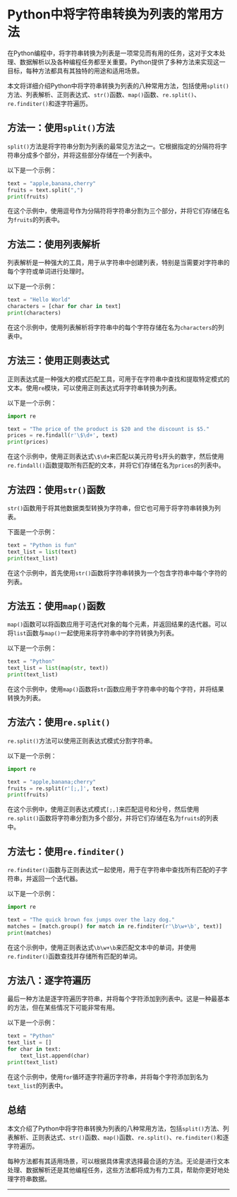 # Python中将字符串转换为列表的常用方法
在Python编程中，将字符串转换为列表是一项常见而有用的任务，这对于文本处理、数据解析以及各种编程任务都至关重要。Python提供了多种方法来实现这一目标，每种方法都具有其独特的用途和适用场景。

本文将详细介绍Python中将字符串转换为列表的八种常用方法，包括使用`split()`方法、列表解析、正则表达式、`str()`函数、`map()`函数、`re.split()`、`re.finditer()`和逐字符遍历。

方法一：使用`split()`方法
-----------------

`split()`方法是将字符串分割为列表的最常见方法之一。它根据指定的分隔符将字符串分成多个部分，并将这些部分存储在一个列表中。

以下是一个示例：

```python
text = "apple,banana,cherry"
fruits = text.split(",")
print(fruits)  

```

在这个示例中，使用逗号作为分隔符将字符串分割为三个部分，并将它们存储在名为`fruits`的列表中。

方法二：使用列表解析
----------

列表解析是一种强大的工具，用于从字符串中创建列表，特别是当需要对字符串的每个字符或单词进行处理时。

以下是一个示例：

```python
text = "Hello World"
characters = [char for char in text]
print(characters)  

```

在这个示例中，使用列表解析将字符串中的每个字符存储在名为`characters`的列表中。

方法三：使用正则表达式
-----------

正则表达式是一种强大的模式匹配工具，可用于在字符串中查找和提取特定模式的文本。使用`re`模块，可以使用正则表达式将字符串转换为列表。

以下是一个示例：

```python
import re

text = "The price of the product is $20 and the discount is $5."
prices = re.findall(r'\$\d+', text)
print(prices)  

```

在这个示例中，使用正则表达式`\$\d+`来匹配以美元符号`$`开头的数字，然后使用`re.findall()`函数提取所有匹配的文本，并将它们存储在名为`prices`的列表中。

方法四：使用`str()`函数
---------------

`str()`函数用于将其他数据类型转换为字符串，但它也可用于将字符串转换为列表。

下面是一个示例：

```python
text = "Python is fun"
text_list = list(text)
print(text_list)  

```

在这个示例中，首先使用`str()`函数将字符串转换为一个包含字符串中每个字符的列表。

方法五：使用`map()`函数
---------------

`map()`函数可以将函数应用于可迭代对象的每个元素，并返回结果的迭代器。可以将`list`函数与`map()`一起使用来将字符串中的字符转换为列表。

以下是一个示例：

```python
text = "Python"
text_list = list(map(str, text))
print(text_list)  

```

在这个示例中，使用`map()`函数将`str`函数应用于字符串中的每个字符，并将结果转换为列表。

方法六：使用`re.split()`
------------------

`re.split()`方法可以使用正则表达式模式分割字符串。

以下是一个示例：

```python
import re

text = "apple,banana;cherry"
fruits = re.split(r'[;,]', text)
print(fruits)  

```

在这个示例中，使用正则表达式模式`[;,]`来匹配逗号和分号，然后使用`re.split()`函数将字符串分割为多个部分，并将它们存储在名为`fruits`的列表中。

方法七：使用`re.finditer()`
---------------------

`re.finditer()`函数与正则表达式一起使用，用于在字符串中查找所有匹配的子字符串，并返回一个迭代器。

以下是一个示例：

```python
import re

text = "The quick brown fox jumps over the lazy dog."
matches = [match.group() for match in re.finditer(r'\b\w+\b', text)]
print(matches)  

```

在这个示例中，使用正则表达式`\b\w+\b`来匹配文本中的单词，并使用`re.finditer()`函数查找并存储所有匹配的单词。

方法八：逐字符遍历
---------

最后一种方法是逐字符遍历字符串，并将每个字符添加到列表中。这是一种最基本的方法，但在某些情况下可能非常有用。

以下是一个示例：

```python
text = "Python"
text_list = []
for char in text:
    text_list.append(char)
print(text_list)  

```

在这个示例中，使用`for`循环逐字符遍历字符串，并将每个字符添加到名为`text_list`的列表中。

总结
--

本文介绍了Python中将字符串转换为列表的八种常用方法，包括`split()`方法、列表解析、正则表达式、`str()`函数、`map()`函数、`re.split()`、`re.finditer()`和逐字符遍历。

每种方法都有其适用场景，可以根据具体需求选择最合适的方法。无论是进行文本处理、数据解析还是其他编程任务，这些方法都将成为有力工具，帮助你更好地处理字符串数据。

* * *
